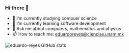 ### Hi there 👋

- 🔭 I’m currently studying compuer science
- 🌱 I’m currently learning software development
- 💬 Ask me about computers, mathematics and physics
- 📫 How to reach me: eduardoreyes@ciencias.unam.mx

![eduardo-reyes GitHub stats](https://github-readme-stats.vercel.app/api?username=eduardo-reyes&show_icons=true&theme=radical)
